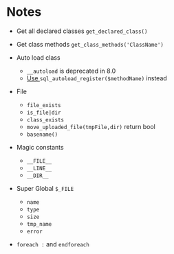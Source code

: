  # Notes

 * Get all declared classes
 `get_declared_class()`
 * Get class methods
 `get_class_methods('ClassName')`
* Auto load class
   * `__autoload` is deprecated in 8.0
   * [Use ](https://www.php.net/manual/en/language.oop5.autoload.php) `sql_autoload_register($methodName)` instead
 
* File
   * `file_exists`
   * `is_file|dir`
   * `class_exists`
   * `move_uploaded_file(tmpFile,dir)` return bool
   * `basename()`
* Magic constants
  * `__FILE__`
  * `__LINE__`
  * `__DIR__`
    
* Super Global `$_FILE`
  * `name`
  * `type`
  * `size`
  * `tmp_name`
  * `error`
  
* `foreach :` and `endforeach`